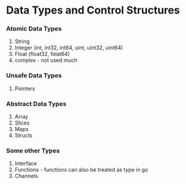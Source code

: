 # Data Types and Control Structures 

### Atomic Data Types

1. String
2. Integer (int, int32, int64, uint, uint32, uint64)
3. Float (float32, folat64)
4. complex - not used much

### Unsafe Data Types

1. Pointers

### Abstract Data Types

1. Array
2. Slices
3. Maps
4. Structs

### Some other Types

1. Interface
2. Functions - functions can also be treated as type in go
3. Channels